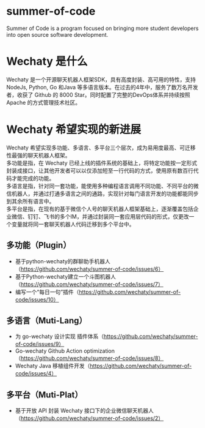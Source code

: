 # summer-of-code
Summer of Code is a program focused on bringing more student developers into open source software development.

# Wechaty 是什么
Wechaty 是一个开源聊天机器人框架SDK，具有高度封装、高可用的特性，支持NodeJs,  Python,  Go 和Java 等多语言版本。在过去的4年中，服务了数万名开发者，收获了 Github 的 8000 Star。同时配置了完整的DevOps体系并持续按照Apache 的方式管理技术社区。

# Wechaty 希望实现的新进展
Wechaty 希望实现多功能、多语言、多平台三个层次，成为易用度最高、可迁移性最强的聊天机器人框架。   
多功能是指，在 Wechaty 已经上线的插件系统的基础上，将特定功能按一定形式封装成接口，让其他开发者可以以仅添加短至一行代码的方式，使用原有数百行代码才能完成的功能。   
多语言是指，针对同一套功能，能使用多种编程语言调用不同功能、不同平台的微信机器人，并通过打通多语言之间的通路，实现针对每门语言开发的功能都能同步到其余所有语言中。   
多平台是指，在现有的基于微信个人号的聊天机器人框架基础上，逐渐覆盖包括企业微信、钉钉、飞书的多个IM，并通过封装同一套应用层代码的形式，仅更改一个变量就将同一套聊天机器人代码迁移到多个平台中。   
## 多功能（Plugin）
- 基于python-wechaty的群聊助手机器人（https://github.com/wechaty/summer-of-code/issues/6）
- 基于Python-wechaty建立一个斗图机器人（https://github.com/wechaty/summer-of-code/issues/7）
- 编写一个“每日一句”插件（https://github.com/wechaty/summer-of-code/issues/10）
## 多语言（Muti-Lang）
- 为 go-wechaty 设计实现 插件体系（https://github.com/wechaty/summer-of-code/issues/9）
- Go-wechaty Github Action optimization（https://github.com/wechaty/summer-of-code/issues/8）
- Wechaty Java 移植组件开发（https://github.com/wechaty/summer-of-code/issues/4）
## 多平台（Muti-Plat）
- 基于开放 API 封装 Wechaty 接口下的企业微信聊天机器人（https://github.com/wechaty/summer-of-code/issues/2）

